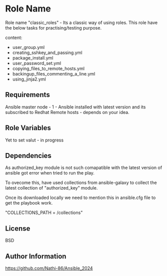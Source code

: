 Role Name
=========

Role name "classic_roles" - Its a classic way of using roles. This role have the below tasks for practising/testing purpose. 

content:
   -  user_group.yml
   -  creating_sshkey_and_passing.yml
   -  package_install.yml
   -  user_password_set.yml
   -  copying_files_to_remote_hosts.yml
   -  backingup_files_commenting_a_line.yml
   -  using_jinja2.yml

Requirements
------------

Ansible master node - 1 - Ansible installed with latest version and its subscribed to Redhat
Remote hosts - depends on your idea.

Role Variables
--------------

Yet to set valut - in progress

Dependencies
------------

As authorized_key module is not such comapatible with the latest version of ansible got error when tried to run the play. 

To ovecome this, have used collections from ansible-galaxy to collect the latest collection of "authorized_key" module.

Once its downloaded locally we need to mention this in ansible.cfg file to get the playbook work.

"COLLECTIONS_PATH = /collections"

License
-------

BSD

Author Information
------------------

https://github.com/Nathi-86/Ansible_2024
